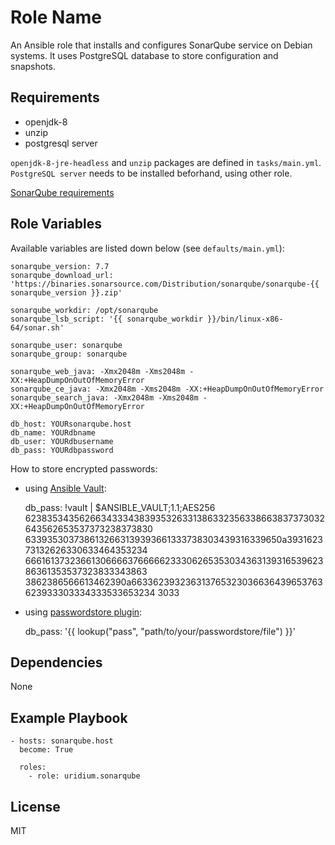 Role Name
=========

An Ansible role that installs and configures SonarQube service on Debian systems.
It uses PostgreSQL database to store configuration and snapshots.

Requirements
------------

* openjdk-8
* unzip
* postgresql server

`openjdk-8-jre-headless` and `unzip` packages are defined in `tasks/main.yml`.
`PostgreSQL server` needs to be installed beforhand, using other role.

[SonarQube requirements](https://docs.sonarqube.org/latest/requirements/requirements/)

Role Variables
--------------

Available variables are listed down below (see `defaults/main.yml`):

    sonarqube_version: 7.7
    sonarqube_download_url: 'https://binaries.sonarsource.com/Distribution/sonarqube/sonarqube-{{ sonarqube_version }}.zip'

    sonarqube_workdir: /opt/sonarqube
    sonarqube_lsb_script: '{{ sonarqube_workdir }}/bin/linux-x86-64/sonar.sh'

    sonarqube_user: sonarqube
    sonarqube_group: sonarqube

    sonarqube_web_java: -Xmx2048m -Xms2048m -XX:+HeapDumpOnOutOfMemoryError
    sonarqube_ce_java: -Xmx2048m -Xms2048m -XX:+HeapDumpOnOutOfMemoryError
    sonarqube_search_java: -Xmx2048m -Xms2048m -XX:+HeapDumpOnOutOfMemoryError

    db_host: YOURsonarqube.host
    db_name: YOURdbname
    db_user: YOURdbusername
    db_pass: YOURdbpassword

How to store encrypted passwords:

* using [Ansible Vault](https://docs.ansible.com/ansible/latest/user_guide/vault.html):

    db_pass: !vault |
          $ANSIBLE_VAULT;1.1;AES256
          62383534356266343334383935326331386332356338663837373032643562653537373238373830
          6339353037386132663139393661333738303439316339650a393162373132626330633464353234
          66616137323661306666376666623330626535303436313931653962386361353537323833343863
          3862386566613462390a663362393236313765323036636439653763623933303334333533653234
          3033

* using [passwordstore plugin](https://docs.ansible.com/ansible/latest/plugins/lookup/passwordstore.html):

    db_pass: '{{ lookup("pass", "path/to/your/passwordstore/file") }}'

Dependencies
------------

None

Example Playbook
----------------

    - hosts: sonarqube.host
      become: True

      roles:
        - role: uridium.sonarqube

License
-------

MIT
